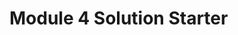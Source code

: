 
<!DOCTYPE html>
<html>

<head>
    <meta charset="utf-8">
    <title>Module 4 Solution Starter</title>
    <script>
        var names = []; // DO NOT REMOVE
    </script>
    <script src="SpeakHello.js"></script>
    <script src="SpeakGoodBye.js"></script>
    <script src="script.js"></script>
</head>

<body>
    <h1>Module 4 Solution Starter</h1>
</body>

</html>
